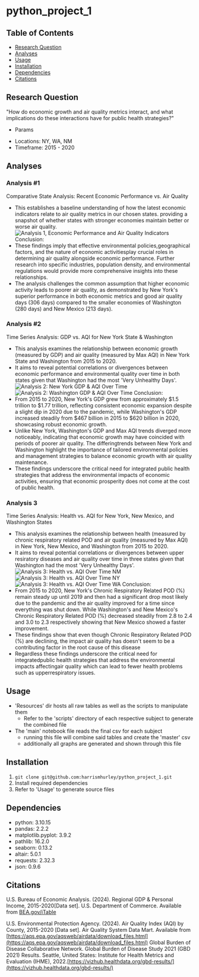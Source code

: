 # python_project_1

## Table of Contents
* [Research Question](#research-question)
* [Analyses](#analyses)
* [Usage](#usage)
* [Installation](#installation)
* [Dependencies](#dependencies)
* [Citations](#citations)

## Research Question
"How do economic growth and air quality metrics interact, and what implications do these interactions have for public health strategies?"
* Params
- Locations: NY, WA, NM
- Timeframe: 2015 - 2020

## Analyses

### Analysis #1
Comparative State Analysis: Recent Economic Performance vs. Air Quality
- This establishes a baseline understanding of how the latest economic indicators relate to air quality metrics in our chosen states. providing a snapshot of whether states with stronger economies maintain better or worse air quality. 
![Analysis 1, Economic Performance and Air Quality Indicators ](./graphs/analysis_1.png)
Conclusion:
- These findings imply that effective environmental policies,geographical factors, and the nature of economic activitiesplay crucial roles in determining air quality alongside economic performance. Further research into specific industries, population density, and environmental regulations would provide more comprehensive insights into these relationships.
- The analysis challenges the common assumption that higher economic activity leads to poorer air quality, as demonstrated by New York's superior performance in both economic metrics and good air quality days (306 days) compared to the smaller economies of Washington (280 days) and New Mexico (213 days).

### Analysis #2
Time Series Analysis: GDP vs. AQI for New York State & Washington
- This analysis examines the relationship between economic growth (measured by GDP) and air quality (measured by Max AQI) in New York State and Washington from 2015 to 2020. 
- It aims to reveal potential correlations or divergences between economic performance and environmental quality over time in both states given that Washington had the most 'Very Unhealthy Days'.
![Analysis 2: New York GDP & AQI Over Time ](./graphs/analysis_2_NY.png)
![Analysis 2: Washington GDP & AQI Over Time ](./graphs/analysis_2_WA.png)
Conclusion:
- From 2015 to 2020, New York's GDP grew from approximately $1.5 trillion to $1.77 trillion, reflecting consistent economic expansion despite a slight dip in 2020 due to the pandemic, while Washington's GDP increased steadily from $467 billion in 2015 to $620 billion in 2020, showcasing robust economic growth.
- Unlike New York, Washington's GDP and Max AQI trends diverged more noticeably, indicating that economic growth may have coincided with periods of poorer air quality. The differingtrends between New York and Washington highlight the importance of tailored environmental policies and management strategies to balance economic growth with air quality maintenance.
- These findings underscore the critical need for integrated public health strategies that address the environmental impacts of economic activities, ensuring that economic prosperity does not come at the cost of public health.

### Analysis 3
Time Series Analysis: Health vs. AQI for New York, New Mexico, and Washington States
- This analysis examines the relationship between health (measured by chronic respiratory related POD and air quality (measured by Max AQI) in New York, New Mexico, and Washington from 2015 to 2020.
- It aims to reveal potential correlations or divergences between upper resiratory diseases and air quality over time in three states given that Washington had the most 'Very Unhealthy Days'.
![Analysis 3: Health vs. AQI Over Time NM](./graphs/analysis_3_NM.png)
![Analysis 3: Health vs. AQI Over Time NY](./graphs/analysis_3_NY.png)
![Analysis 3: Health vs. AQI Over Time WA](./graphs/analysis_3_WA.png)
Conclusion:
- From 2015 to 2020, New York's Chronic Respiratory Related POD (%) remain steady up until 2019 and then had a significant drop most likely due to the pandemic and the air quality improved for a time since everything was shut down. While Washington's and New Mexico's Chronic Respiratory Related POD (%) decreased steadily from 2.8 to 2.4 and 3.0 to 2.3 respectively showing that New Mexico showed a faster improvement.
- These findings show that even though Chronic Respiratory Related POD (%) are declining, the impact air quality has doesn't seem to be a contributing factor in the root cause of this disease 
- Regardless these findings underscore the critical need for integratedpublic health strategies that address the environmental impacts affectingair quality which can lead to fewer health problems such as upperrespiratory issues.

## Usage
- 'Resources' dir hosts all raw tables as well as the scripts to manipulate them
    - Refer to the 'scripts' directory of each respective subject to generate the combined file
- The 'main' notebook file reads the final csv for each subject
    - running this file will combine said tables and create the 'master' csv
    - additionally all graphs are generated and shown through this file

## Installation
1. `git clone git@github.com:harrismhurley/python_project_1.git`
2. Install required dependencies
3. Refer to 'Usage' to generate source files

## Dependencies
- python: 3.10.15
- pandas: 2.2.2
- matplotlib.pyplot: 3.9.2
- pathlib: 16.2.0
- seaborn: 0.13.2
- altair: 5.0.1 
- requests: 2.32.3
- json: 0.9.6

## Citations
U.S. Bureau of Economic Analysis. (2024). Regional GDP & Personal Income, 2015-2020[Data set]. U.S. Department of Commerce. Available from [BEA.gov/iTable](BEA.gov/iTable)

U.S. Environmental Protection Agency. (2024). Air Quality Index (AQI) by County, 2015-2020 [Data set]. Air Quality System Data Mart. Available from [https://aqs.epa.gov/aqsweb/airdata/download_files.html](https://aqs.epa.gov/aqsweb/airdata/download_files.html)
Global Burden of Disease Collaborative Network. Global Burden of Disease Study 2021 (GBD 2021) Results. Seattle, United States: Institute for Health Metrics and Evaluation (IHME), 2022.[https://vizhub.healthdata.org/gbd-results/](https://vizhub.healthdata.org/gbd-results/)